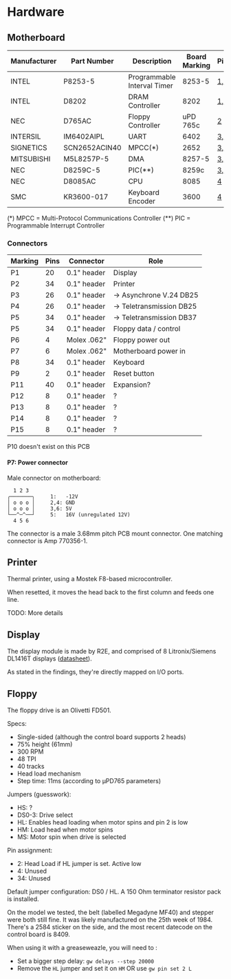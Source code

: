 # Hardware

## Motherboard


Manufacturer | Part Number   | Description | Board Marking | Pictures | Documentation
------------ | ------------- | ----------- | ------------- | -------- | -------------
INTEL        | P8253-5       | Programmable Interval Timer | 8253-5 | [1](../images/motherboard_1.jpg),[2](../images/motherboard_2.jpg) | [Datasheet](datasheets/P8253-5.pdf)
INTEL        | D8202         | DRAM Controller | 8202 | [1](../images/motherboard_1.jpg),[2](../images/motherboard_2.jpg) | [Datasheet](datasheets/8202.pdf)
NEC          | D765AC        | Floppy Controller | uPD 765c | [2](../images/motherboard_2.jpg) | [Datasheet](datasheets/UPD765.pdf)
INTERSIL     | IM6402AIPL    | UART | 6402 | [3](../images/motherboard_3.jpg),[4](../images/motherboard_4.jpg) | [Datasheet](datasheets/IM6402-IM6403.pdf)
SIGNETICS    | SCN2652ACIN40 | MPCC(*) | 2652 | [3](../images/motherboard_3.jpg),[4](../images/motherboard_4.jpg) | [Datasheet](datasheets/SCN2652.pdf)
MITSUBISHI   | M5L8257P-5    | DMA | 8257-5 | [3](../images/motherboard_3.jpg),[4](../images/motherboard_4.jpg) | [Datasheet](datasheets/M5L8257P-5.pdf)
NEC          | D8259C-5      | PIC(**) | 8259c | [3](../images/motherboard_3.jpg),[4](../images/motherboard_4.jpg) | [Datasheet](datasheets/D8259C.pdf)
NEC          | D8085AC       | CPU | 8085 | [4](../images/motherboard_4.jpg) | [Datasheet](datasheets/NEC_uPD8085AH.pdf)
SMC          | KR3600-017    | Keyboard Encoder | 3600 | [4](../images/motherboard_4.jpg) | [Datasheet](datasheets/KR3600.pdf)

(*)  MPCC = Multi-Protocol Communications Controller
(**) PIC = Programmable Interrupt Controller


### Connectors

Marking | Pins | Connector   | Role
------- | ---- | ---------   | -------------------------
P1      | 20   | 0.1" header | Display
P2      | 34   | 0.1" header | Printer
P3      | 26   | 0.1" header | -> Asynchrone V.24 DB25
P4      | 26   | 0.1" header | -> Teletransmission DB25
P5      | 34   | 0.1" header | -> Teletransmission DB37
P5      | 34   | 0.1" header | Floppy data / control
P6      | 4    | Molex .062" | Floppy power out
P7      | 6    | Molex .062" | Motherboard power in
P8      | 34   | 0.1" header | Keyboard
P9      | 2    | 0.1" header | Reset button
P11     | 40   | 0.1" header | Expansion?
P12     | 8    | 0.1" header | ?
P13     | 8    | 0.1" header | ?
P14     | 8    | 0.1" header | ?
P15     | 8    | 0.1" header | ?

P10 doesn't exist on this PCB

#### P7: Power connector

Male connector on motherboard:
```
  1 2 3
╭───────╮     1:   -12V
│ o o o │     2,4: GND
│ o o o │     3,6: 5V
└──^─^──┘     5:   16V (unregulated 12V)
  4 5 6
```

The connector is a male 3.68mm pitch PCB mount connector. One matching connector is Amp 770356-1.

## Printer

Thermal printer, using a Mostek F8-based microcontroller.

When resetted, it moves the head back to the first column and feeds one line.

TODO: More details

## Display

The display module is made by R2E, and comprised of 8 Litronix/Siemens DL1416T displays ([datasheet](datasheets/DL1416T.pdf)).

As stated in the findings, they're directly mapped on I/O ports.

## Floppy

The floppy drive is an Olivetti FD501.

Specs:
* Single-sided (although the control board supports 2 heads)
* 75% height (61mm)
* 300 RPM
* 48 TPI
* 40 tracks
* Head load mechanism
* Step time: 11ms (according to µPD765 parameters)

Jumpers (guesswork):
* HS: ?
* DS0-3: Drive select
* HL: Enables head loading when motor spins and pin 2 is low
* HM: Load head when motor spins 
* MS: Motor spin when drive is selected

Pin assignment:
* 2: Head Load if HL jumper is set. Active low
* 4: Unused
* 34: Unused

Default jumper configuration: DS0 / HL. A 150 Ohm terminator resistor pack is installed.

On the model we tested, the belt (labelled Megadyne MF40) and stepper were both still fine.
It was likely manufactured on the 25th week of 1984. There's a 2584 sticker on the side, and the most recent datecode on the control board is 8409.

When using it with a greaseweazle, you will need to :
* Set a bigger step delay: `gw delays --step 20000`
* Remove the `HL` jumper and set it on `HM` OR use `gw pin set 2 L`
